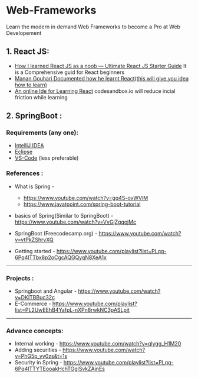 # Web-Frameworks
Learn the modern in demand Web Frameworks to become a Pro at Web Developement

## 1. React JS:

- [How I learned React JS as a noob — Ultimate React JS Starter Guide](https://medium.com/javascript-in-plain-english/how-i-learned-react-js-as-a-noob-ultimate-react-js-starter-guide-36a05ab9495e)
  It is a Comprehensive guid for React beginners
- [Manan Gouhari Documented how he learnt React(this will give you idea how to learn)](https://www.youtube.com/watch?v=bKP2FZwSlN0&list=PL1xmoAWnCP4-jEE1qK5OGS05UoZVup8Ix)
- [An online Ide for Learning React](https://codesandbox.io/?from-app=1)
  codesandbox.io will reduce incial friction while learning

## 2. SpringBoot :

### Requirements (any one): 
- [IntelliJ IDEA](https://www.jetbrains.com/idea/)
- [Eclipse](https://www.eclipse.org/downloads/)
- [VS-Code](https://code.visualstudio.com) (less preferable)

### References :
* What is Spring -
  * https://www.youtube.com/watch?v=gq4S-ovWVlM
  * https://www.javatpoint.com/spring-boot-tutorial

* basics of Spring(Similar to SpringBoot) - https://www.youtube.com/watch?v=VvGjZgqojMc

* SpringBoot (Freecodecamp.org) - https://www.youtube.com/watch?v=vtPkZShrvXQ

* Getting started - https://www.youtube.com/playlist?list=PLqq-6Pq4lTTbx8p2oCgcAQGQyqN8XeA1x

---
### Projects :
* Springboot and Angular - https://www.youtube.com/watch?v=DKlTBBuc32c
* E-Commerce - https://www.youtube.com/playlist?list=PL2UwEEhB4YafpL-nXPn8rwkNC3pASLpit

---
### Advance concepts:
* Internal working - https://www.youtube.com/watch?v=qlygg_H1M20
* Adding securities - https://www.youtube.com/watch?v=PhG5p_yv0zs&t=1s
* Security in Spring - https://www.youtube.com/playlist?list=PLqq-6Pq4lTTYTEooakHchTGglSvkZAjnEs
